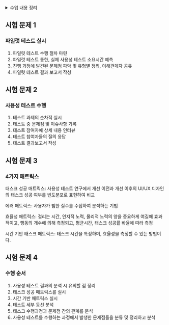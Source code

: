 <details>

<summary> 수업 내용 정리  </summary>

파일럿 : 의뢰인이 업체에 의뢰를 하여 샘플을 만드는 것 (실험체)

파일럿테스트 : 
1. 소규모로 시험 작동을 해보는 것을 의미(최신기술, 의뢰 내용 포함)
2. 수정 보완을 위해 모의로 시행해보는 것을 말함

심층 인터뷰: 
1명의 소비자의 심리를 파악하여 깊이있는 정보를 수집하는데, 조사원의 면접 및 분석 능력에 따라 좌우한다.

포커스 그룹 인터뷰: 
6~12명 정도 토론을 통하여 특장 주제의 따라 대상자들의 감정, 태도, 생각 등을 파악한다.

맥락적 인터뷰: 
특정 상황에 관련되어 있는 곳에서 인터뷰 진행

---

파일럿 사용성 테스트 실시 절차

1. 절차를 마련하여 사용성 테스트 실시
	절차의 오류나 문제점 파악
	이슈사항에 대해서 문서화 정리

2. 소요될 시간을 예측하여 계획에 반영한다.
	진행 절차에 맞추어  진행
	단계별로 소요될 것으로 예상되는 소요 시간을 판단

3. 문제점을 파악하고, 구분하여 정리한다.
4. 파일럿 사용성 테스트 결과보고서를 작성한다.


사용성 테스트 수행

테스트 참여자 들이 대상 제품에 대해서 실시하는데
1. 테스트 과제를 하나씩 차례대로 실시하도록 한다
2. 테스트 진행자는 테스트 과제의 절차를 리드하고 기록자는 테스트 기록 용지에 기록한다.

테스트 참여자들에게 질문을 실시한다
1. 질문할 사항에 대해서 질문한다
2. 촬용할 화면


시험 문제

테스크 성공 매트릭스: 
가장 일반적이고 보편적인 방법으로 개선 이전과 개선 이후의 UI/UX 디자인의 성공 여부의 빈도를 분포로 표현하여 비교(UI/UX의 개선 이전과 이후를 비교하여 개선 성공이 늘어나면 성공한거임)

에러 매트릭스: 
사용자가 범한 실수를 수집하여 분석하는 기법으로 
어떤 종류의 에러가 얼마나 자주 일어나는지 일반적으로 무엇이 어떻게 유용한지에 대해서 말할 수 있다.

효율성 매트릭스: 
태스크를 완료하기 위해 걸리는 시간, 인지적 노력, 물리적 노력의 양을 중요하게 여길때 효과적이다.
효율성은 태스크를 완료하는데 필요한 단계나 행동의 개수에 의해 측정되고 평균 시간, 태스크 성공률의 비율에 따라 측정

시간 기반 태스크 매트릭스: 
효율성을 측정할 수 있는 방법이다.사용자의 행동으로 데이터를 수집한다.


</details>


시험 문제 1
-

### 파일럿 테스트 실시

1. 파일럿 테스트 수행 절차 마련
2. 파일럿 테스트 통한, 실제 사용성 테스트 소요시간 예측
3. 진행 과정에 발견된 문제점 파악 및 유형별 정리, 이해관계자 공유
4. 파일럿 테스트 결과 보고서 작성

시험 문제 2
-

### 사용성 테스트 수행

1. 테스트 과제의 순차적 실시
2. 테스트 중 문제점 및 이슈사항 기록
3. 테스트 참여자에 상세 내용 인터뷰
4. 테스트 참여자들의 질의 응답
5. 테스트 결과보고서 작성

시험 문제 3
-

### 4가지 매트릭스

태스크 성공 매트릭스: 사용성 테스트 연구에서 개선 이전과 개선 이후의 UI/UX 디자인의 태스크 성공 여부를 빈도분포로 표현하여 비교

에러 매트릭스: 사용자가 범한 실수를 수집하여 분석하는 기법

효율성 매트릭스: 걸리는 시간, 인지적 노력, 물리적 노력의 양을 중요하게 여길때 효과적이고, 행동의 개수에 의해 측정되고, 평균시간, 태스크 성공률 바율에 따라 측정

시간 기반 태스크 매트릭스: 태스크 시간을 특정하며, 효율성을 측정할 수 있는 방법이다.

시험 문제 4 
-

### 수행 순서

1. 사용성 테스트 결과의 분석 시 유의할 점 정리
2. 태스크 성공 매트릭스를 실시
3. 시간 기반 매트릭스 실시
4. 테스트 세부 동선 분석
5. 태스크 수행과정과 문제점 간의 관계를 분석
6. 사용성 테스트를 수행하는 과정에서 발생한 문제점들을 분류 및 정리하고 분석

